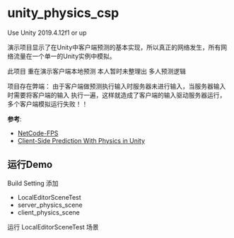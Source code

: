 # unity_physics_csp

Use Unity 2019.4.12f1 or up

演示项目显示了在Unity中客户端预测的基本实现，所以真正的网络发生，所有网络流量在一个单一的Unity实例中模拟。  

此项目 重在演示客户端本地预测
本人暂时未整理出 多人预测逻辑

项目存在弊端：
由于客户端做预测执行输入时服务器未进行输入，当服务器输入时需要将客户端的输入 执行一遍，这样就造成了客户端的输入驱动服务器运行，多个客户端模拟运行失败！！

**参考**:
* [NetCode-FPS](https://github.com/Yinmany/NetCode-FPS)
* [Client-Side Prediction With Physics in Unity](http://www.codersblock.org/blog/client-side-prediction-in-unity-2018)

## 运行Demo

Build Setting 添加
* LocalEditorSceneTest
* server_physics_scene
* client_physics_scene

运行 LocalEditorSceneTest 场景